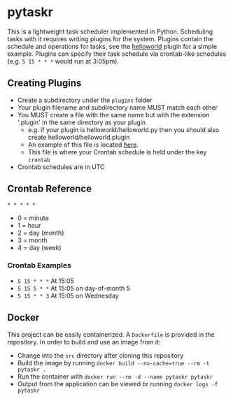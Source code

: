 # pytaskr

This is a lightweight task scheduler implemented in Python.  Scheduling tasks with it requires writing plugins for the system.  Plugins contain the schedule and operations for tasks, see the [helloworld](src/plugins/helloworld) plugin for a simple example.  Plugins can specify their task schedule via crontab-like schedules (e.g. `5 15 * * *` would run at 3:05pm).

## Creating Plugins

* Create a subdirectory under the `plugins` folder
* Your plugin filename and subdirectory name MUST match each other
* You MUST create a file with the same name but with the extension '.plugin' in the same directory as your plugin
    * e.g. if your plugin is helloworld/helloworld.py then you should also create helloworld/helloworld.plugin
    * An example of this file is located [here](src/plugins/helloworld/helloworld.plugin).
    * This file is where your Crontab schedule is held under the key `crontab`
* Crontab schedules are in UTC

## Crontab Reference
`* * * * *`

* 0 = minute
* 1 = hour
* 2 = day (month)
* 3 = month
* 4 = day (week)

### Crontab Examples

* `5 15 * * *` At 15:05
* `5 15 5 * *` At 15:05 on day-of-month 5
* `5 15 * * 3` At 15:05 on Wednesday

## Docker
This project can be easily containerized.  A `Dockerfile` is provided in the repository.  In order to build and use an image from it:

* Change into the `src` directory after cloning this repository
* Build the image by running `docker build --no-cache=true --rm -t pytaskr .`  
* Run the container with `docker run --rm -d --name pytaskr pytaskr`
* Output from the application can be viewed br running `docker logs -f pytaskr`